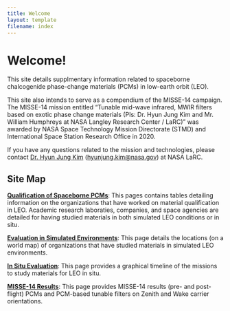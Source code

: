 ```yaml
---
title: Welcome
layout: template
filename: index
--- 
```


# Welcome!

This site details supplmentary information related to spaceborne chalcogenide phase-change materials (PCMs) in low-earth orbit (LEO).

This site also intends to serve as a compendium of the MISSE-14 campaign. The MISSE-14 mission entitled “Tunable mid-wave infrared, MWIR filters based on exotic phase change materials (PIs: Dr. Hyun Jung Kim and Mr. William Humphreys at NASA Langley Research Center / LaRC)” was awarded by NASA Space Technology Mission Directorate (STMD) and International Space Station Research Office in 2020.

If you have any questions related to the mission and technologies, please contact [Dr. Hyun Jung Kim](mailto:hyunjung.kim@nasa.gov) ([hyunjung.kim@nasa.gov](mailto:hyunjung.kim@nasa.gov)) at NASA LaRC.

## Site Map
[**Qualification of Spaceborne PCMs**](https://spaceborne-pcms.github.io/qualification): This pages contains tables detailing information on the organizations that have worked on material qualification in LEO. Academic research laboraties, companies, and space agencies are detailed for having studied materials in both simulated LEO conditions or in situ.

[**Evaluation in Simulated Environments**](https://spaceborne-pcms.github.io/simulatedevaluation): This page details the locations (on a world map) of organizations that have studied materials in simulated LEO environments.

[**In Situ Evaluation**](https://spaceborne-pcms.github.io/insitu): This page provides a graphical timeline of the missions to study materials for LEO in situ.

[**MISSE-14 Results**](https://spaceborne-pcms.github.io/misseresults): This page provides MISSE-14 results (pre- and post-flight) PCMs and PCM-based tunable filters on Zenith and Wake carrier orientations.

